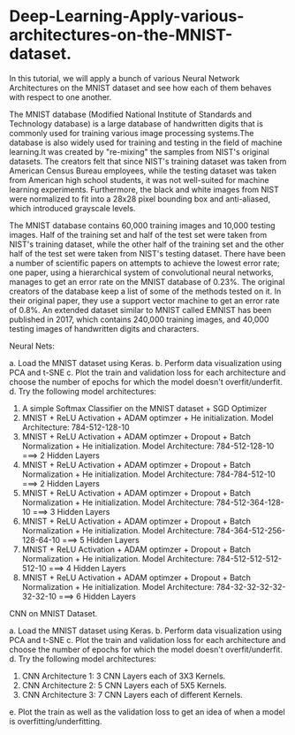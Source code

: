 # Deep-Learning-Apply-various-architectures-on-the-MNIST-dataset.
In this tutorial, we will apply a bunch of various Neural Network Architectures on the MNIST dataset and see how each of them behaves with respect to one another.

The MNIST database (Modified National Institute of Standards and Technology database) is a large database of handwritten digits that is commonly used for training various image processing systems.The database is also widely used for training and testing in the field of machine learning.It was created by "re-mixing" the samples from NIST's original datasets. The creators felt that since NIST's training dataset was taken from American Census Bureau employees, while the testing dataset was taken from American high school students, it was not well-suited for machine learning experiments. Furthermore, the black and white images from NIST were normalized to fit into a 28x28 pixel bounding box and anti-aliased, which introduced grayscale levels.

The MNIST database contains 60,000 training images and 10,000 testing images. Half of the training set and half of the test set were taken from NIST's training dataset, while the other half of the training set and the other half of the test set were taken from NIST's testing dataset. There have been a number of scientific papers on attempts to achieve the lowest error rate; one paper, using a hierarchical system of convolutional neural networks, manages to get an error rate on the MNIST database of 0.23%. The original creators of the database keep a list of some of the methods tested on it. In their original paper, they use a support vector machine to get an error rate of 0.8%. An extended dataset similar to MNIST called EMNIST has been published in 2017, which contains 240,000 training images, and 40,000 testing images of handwritten digits and characters.

Neural Nets:

a. Load the MNIST dataset using Keras.
b. Perform data visualization using PCA and t-SNE
c. Plot the train and validation loss for each architecture and choose the number of epochs for which the model doesn't overfit/underfit.
d. Try the following model architectures: 

1. A simple Softmax Classifier on the MNIST dataset + SGD Optimizer
2. MNIST + ReLU Activation + ADAM optimzer + He initialization. Model Architecture: 784-512-128-10
3. MNIST + ReLU Activation + ADAM optimzer + Dropout + Batch Normalization + He initialization. Model Architecture: 784-512-128-10 ===> 2 Hidden Layers
4. MNIST + ReLU Activation + ADAM optimzer + Dropout + Batch Normalization + He initialization. Model Architecture: 784-784-512-10 ===> 2 Hidden Layers
5. MNIST + ReLU Activation + ADAM optimzer + Dropout + Batch Normalization + He initialization. Model Architecture: 784-512-364-128-10 ===> 3 Hidden Layers
6. MNIST + ReLU Activation + ADAM optimzer + Dropout + Batch Normalization + He initialization. Model Architecture: 784-364-512-256-128-64-10 ===> 5 Hidden Layers
7. MNIST + ReLU Activation + ADAM optimzer + Dropout + Batch Normalization + He initialization. Model Architecture: 784-512-512-512-512-10 ===> 4 Hidden Layers
8. MNIST + ReLU Activation + ADAM optimzer + Dropout + Batch Normalization + He initialization. Model Architecture: 784-32-32-32-32-32-32-10 ===> 6 Hidden Layers

CNN on MNIST Dataset.

a. Load the MNIST dataset using Keras.
b. Perform data visualization using PCA and t-SNE
c. Plot the train and validation loss for each architecture and choose the number of epochs for which the model doesn't overfit/underfit.
d. Try the following model architectures: 

1. CNN Architecture 1: 3 CNN Layers each of 3X3 Kernels.
2. CNN Architecture 2: 5 CNN Layers each of 5X5 Kernels.
3. CNN Architecture 3: 7 CNN Layers each of different Kernels.

e. Plot the train as well as the validation loss to get an idea of when a model is overfitting/underfitting.
